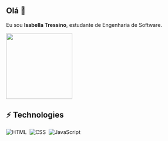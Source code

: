 ## Olá 👋

Eu sou **Isabella Tressino**, estudante de Engenharia de Software.

<img height="180em" src="https://github-readme-stats.vercel.app/api/top-langs/?username=isabellatressino&layout=compact&hide_border=true&title_color=6495ED&text_color=6495ED&bg_color=0d1117" />

## ⚡ Technologies
![HTML](https://img.shields.io/badge/-HTML-05122A?style=flat&logo=HTML5)&nbsp;
![CSS](https://img.shields.io/badge/-CSS-05122A?style=flat&logo=CSS3&logoColor=1572B6)&nbsp;
![JavaScript](https://img.shields.io/badge/-JavaScript-05122A?style=flat&logo=javascript)&nbsp;




